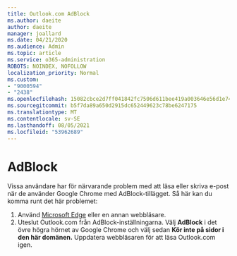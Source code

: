 ```yaml
---
title: Outlook.com AdBlock
ms.author: daeite
author: daeite
manager: joallard
ms.date: 04/21/2020
ms.audience: Admin
ms.topic: article
ms.service: o365-administration
ROBOTS: NOINDEX, NOFOLLOW
localization_priority: Normal
ms.custom:
- "9000594"
- "2438"
ms.openlocfilehash: 15082cbce2d7ff041842fc7506d611bee419a003646e56d1e7488981dd4d7020
ms.sourcegitcommit: b5f7da89a650d2915dc652449623c78be6247175
ms.translationtype: MT
ms.contentlocale: sv-SE
ms.lasthandoff: 08/05/2021
ms.locfileid: "53962689"
---
```

# <a name="adblock"></a>AdBlock

Vissa användare har för närvarande problem med att läsa eller skriva e-post när de använder Google Chrome med AdBlock-tillägget. Så här kan du komma runt det här problemet:

1. Använd [Microsoft Edge](https://www.microsoft.com/windows/microsoft-edge) eller en annan webbläsare.
1. Uteslut Outlook.com från AdBlock-inställningarna. Välj **AdBlock** i det övre högra hörnet av Google Chrome och välj sedan **Kör inte på sidor i den här domänen.** Uppdatera webbläsaren för att läsa Outlook.com igen.